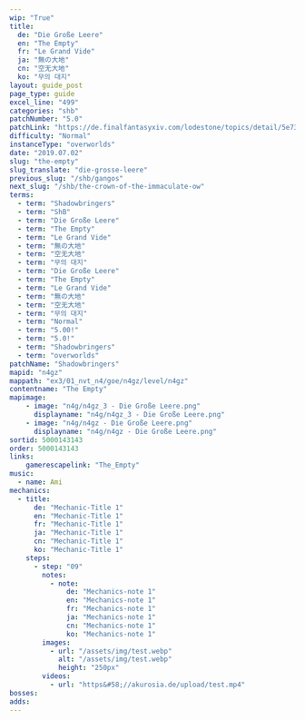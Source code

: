 ```yaml
---
wip: "True"
title:
  de: "Die Große Leere"
  en: "The Empty"
  fr: "Le Grand Vide"
  ja: "無の大地"
  cn: "空无大地"
  ko: "무의 대지"
layout: guide_post
page_type: guide
excel_line: "499"
categories: "shb"
patchNumber: "5.0"
patchLink: "https://de.finalfantasyxiv.com/lodestone/topics/detail/5e73c51856d5f1a693b878db0301e239d767c3e9"
difficulty: "Normal"
instanceType: "overworlds"
date: "2019.07.02"
slug: "the-empty"
slug_translate: "die-grosse-leere"
previous_slug: "/shb/gangos"
next_slug: "/shb/the-crown-of-the-immaculate-ow"
terms:
  - term: "Shadowbringers"
  - term: "ShB"
  - term: "Die Große Leere"
  - term: "The Empty"
  - term: "Le Grand Vide"
  - term: "無の大地"
  - term: "空无大地"
  - term: "무의 대지"
  - term: "Die Große Leere"
  - term: "The Empty"
  - term: "Le Grand Vide"
  - term: "無の大地"
  - term: "空无大地"
  - term: "무의 대지"
  - term: "Normal"
  - term: "5.00!"
  - term: "5.0!"
  - term: "Shadowbringers"
  - term: "overworlds"
patchName: "Shadowbringers"
mapid: "n4gz"
mappath: "ex3/01_nvt_n4/goe/n4gz/level/n4gz"
contentname: "The Empty"
mapimage:
    - image: "n4g/n4gz_3 - Die Große Leere.png"
      displayname: "n4g/n4gz_3 - Die Große Leere.png"
    - image: "n4g/n4gz - Die Große Leere.png"
      displayname: "n4g/n4gz - Die Große Leere.png"
sortid: 5000143143
order: 5000143143
links:
    gamerescapelink: "The_Empty"
music:
  - name: Ami
mechanics:
  - title:
      de: "Mechanic-Title 1"
      en: "Mechanic-Title 1"
      fr: "Mechanic-Title 1"
      ja: "Mechanic-Title 1"
      cn: "Mechanic-Title 1"
      ko: "Mechanic-Title 1"
    steps:
      - step: "09"
        notes:
          - note:
              de: "Mechanics-note 1"
              en: "Mechanics-note 1"
              fr: "Mechanics-note 1"
              ja: "Mechanics-note 1"
              cn: "Mechanics-note 1"
              ko: "Mechanics-note 1"
        images:
          - url: "/assets/img/test.webp"
            alt: "/assets/img/test.webp"
            height: "250px"
        videos:
          - url: "https&#58;//akurosia.de/upload/test.mp4"
bosses:
adds:
---
```


